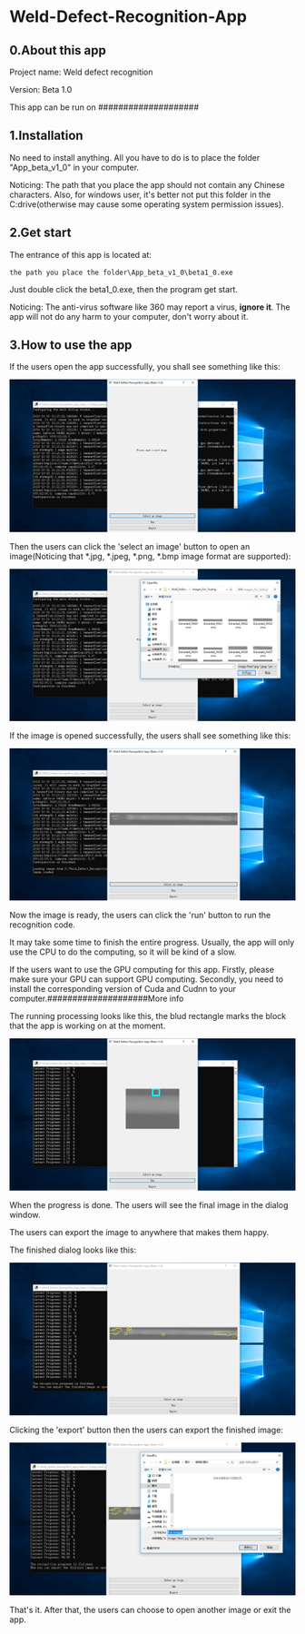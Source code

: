 # Weld-Defect-Recognition-App

## 0.About this app

Project name: Weld defect recognition

Version: Beta 1.0

This app can be run on ####################

## 1.Installation

No need to install anything. All you have to do is to place the folder "App_beta_v1_0" in your computer. 

Noticing: The path that you place the app should not contain any Chinese characters. Also, for windows user, it's better not put this folder in the C:drive(otherwise may cause some operating system permission issues).


## 2.Get start

The entrance of this app is located at:

```
the path you place the folder\App_beta_v1_0\beta1_0.exe
```

Just double click the beta1_0.exe, then the program get start.

Noticing: The anti-virus software like 360 may report a virus, **ignore it**. The app will not do any harm to your computer, don't worry about it.


## 3.How to use the app

If the users open the app successfully, you shall see something like this:

![image](http://github.com/ChenZuzhi/Weld-Defect-Recognition-App/raw/master/ImgsForReadme/1.png)

Then the users can click the 'select an image' button to open an image(Noticing that *.jpg, *.jpeg, *.png, *.bmp image format are supported):

![image](http://github.com/ChenZuzhi/Weld-Defect-Recognition-App/raw/master/ImgsForReadme/2.png)

If the image is opened successfully, the users shall see something like this:

![image](http://github.com/ChenZuzhi/Weld-Defect-Recognition-App/raw/master/ImgsForReadme/3.png)

Now the image is ready, the users can click the 'run' button to run the recognition code.

It may take some time to finish the entire progress. Usually, the app will only use the CPU to do the computing, so it will be kind of a slow. 

If the users want to use the GPU computing for this app. Firstly, please make sure your GPU can support GPU computing. Secondly, you need to install the corresponding version of Cuda and Cudnn to your computer.####################More info

The running processing looks like this, the blud rectangle marks the block that the app is working on at the moment.

![image](http://github.com/ChenZuzhi/Weld-Defect-Recognition-App/raw/master/ImgsForReadme/4.png)

When the progress is done. The users will see the final image in the dialog window.

The users can export the image to anywhere that makes them happy.

The finished dialog looks like this:

![image](http://github.com/ChenZuzhi/Weld-Defect-Recognition-App/raw/master/ImgsForReadme/5.png)

Clicking the 'export' button then the users can export the finished image:

![image](http://github.com/ChenZuzhi/Weld-Defect-Recognition-App/raw/master/ImgsForReadme/6.png)

That's it. After that, the users can choose to open another image or exit the app.

